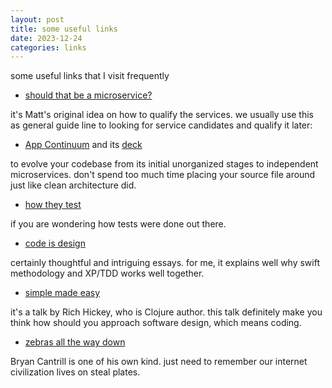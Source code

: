```yaml
---
layout: post
title: some useful links
date: 2023-12-24
categories: links
---
```


some useful links that I visit frequently

- [should that be a microservice?](https://tanzu.vmware.com/content/blog/should-that-be-a-microservice-keep-these-six-factors-in-mind)

it's Matt's original idea on how to qualify the services. we usually use this as general guide line to looking for service candidates and qualify it later:

- [App Continuum](https://www.appcontinuum.io/) and its [deck](https://deck.appcontinuum.io/#0)

to evolve your codebase from its initial unorganized stages to independent microservices. don't spend too much time placing your source file around just like clean architecture did.

- [how they test](https://github.com/abhivaikar/howtheytest)

if you are wondering how tests were done out there.

- [code is design](https://www.developerdotstar.com/mag/articles/reeves_design_main.html)

certainly thoughtful and intriguing essays. for me, it explains well why swift methodology and XP/TDD works well together.

- [simple made easy](https://www.youtube.com/watch?v=SxdOUGdseq4)

it's a talk by Rich Hickey, who is Clojure author. this talk definitely make you think how should you approach software design, which means coding.

- [zebras all the way down](https://www.youtube.com/watch?v=fE2KDzZaxvE)

Bryan Cantrill is one of his own kind. just need to remember our internet civilization lives on steal plates.



